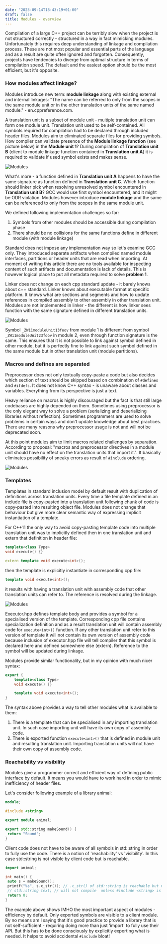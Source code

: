 ```yaml
---
date: "2023-09-14T18:43:19+01:00"
draft: false
title: Modules - overview
---
```


Compilation of a large C++ project can be terribly slow when the project is not structured correctly - structured in a way in fact mimicking modules. Unfortunately this requires deep understanding of linkage and compilation process. These are not most popular and essential parts of the language and as a result are quite often ignored and forgotten. Consequently, projects have tendencies to diverge from optimal structure in terms of compilation speed. The default and the easiest option should be the most efficient, but it's opposite. 
 
### How modules affect linkage?

Modules introduce new term: **module linkage** along with existing external and internal linkages: "The name can be referred to only from the scopes in the same module unit or in the other translation units of the same named module." - en.cppreference.com.

A translation unit is a subset of module unit - multiple translation unit can form one module unit. Translation unit used to be self-contained. All symbols required for compilation had to be declared through included header files. Modules aim to eliminated separate files for providing symbols. How compiler can validate presence of the **Module linkage function** (see picture below) in the **Module unit 1**? During compilation of **Translation unit B** (client to module linkage function contained in **Translation unit A**) it is required to validate if used symbol exists and makes sense.

![Modules](modules.svg)

What's more - a function defined in **Translation unit A** happens to have the same signature as function defined in **Translation unit C**. Which function should linker pick when resolving unresolved symbol encountered in **Translation unit B**? GCC would use first symbol encountered, and it might be ODR violation. Modules however introduce **module linkage** and the same can be referenced to only from the scopes in the same module unit. 

We defined following implementation challenges so far:

1) Symbols from other modules should be accessible during compilation phase
2) There should be no collisions for the same functions define in different module (with module linkage)

Standard does not impose any implementation way so let's examine GCC only. They introduced separate artifacts when compiled named module interfaces, partitions or header units that are read when importing. At moment of writing this article there are no tools available for inspecting content of such artifacts and documentation is lack of details. This is however logical place to put all metadata required to solve **problem 1**.


Linker does not change on each cpp standard update - it barely knows about c++ standard. Linker knows about executable format at specific platform. It knows what are sections and segments and how to update references in compiled assembly to other assembly in other translation unit. Modules are not implemented in linker - the different is how linker sees function with the same signature defined in different translation units.

![Modules](modulesLinking.svg)

Symbol `_ZW11moduleUnit13foov` from module 1 is different from symbol `_ZW11moduleUnit23foov` in module 2, even through function signature is the same. This ensures that it is not possible to link against symbol defined in other module, but it is perfectly fine to link against such symbol defined in the same module but in other translation unit (module partitions). 

### Macros and defines are separated

Preprocessor does not only textually copy-paste a code but also decides which section of text should be skipped based on combination of `#defines` and `#ifdefs`. It does not know C++ syntax - is unaware about classes and variables. Everything from its perspective is just a text. 

Heavy reliance on macros is highly discouraged but the fact is that still large codebases are highly depended on them. Sometimes using preprocessor is the only elegant way to solve a problem (serializing and deserializing libraries without reflection). Sometimes programmers are used to solve problems in certain ways and don't update knowledge about best practices. There are many reasons why preprocessor usage is not and will not be deprecated soon.

At this point modules aim to limit macros related challenges by separation. According to proposal: "macros and preprocessor directives in a module unit should have no effect on the
translation units that import it.". It basically eliminates possibility of sneaky errors as result of `#include` ordering.

![Modules](modulesDefines.svg)

### Templates

Templates in standard inclusion model by default result with duplication of definitions across translation units. Every time a file template defined in an include file is copy-pasted into a translation unit following chunk of code is copy-pasted into resulting object file. Modules does not change that behaviour but give more clear semantic way of expressing implicit instantiation of a template. 

For C++11 the only way to avoid copy-pasting template code into multiple translation unit was to implicitly defined then in one translation unit and extern that definition in header file:

```c++
template<class Type>
void execute() {}

extern template void execute<int>();
```

then the template is explicitly instantiate in corresponding cpp file:
```c++
template void execute<int>();
```

it results with having a translation unit with assembly code that other translation units can refer to. The reference is resolved during the linkage.

![Modules](templates.svg)

Executor.hpp defines template body and provides a symbol for a specialised version of the template. Corresponding cpp file contains specialization definition and as a result translation unit will contain assembly code for `execute<int>()` function. If any other translation unit refer to this version of template it will not contain its own version of assembly code because inclusion of executor.hpp file will tell compiler that this symbol is declared here and defined somewhere else (extern). Reference to the symbol will be updated during linkage.

Modules provide similar functionality, but in my opinion with much nicer syntax:

```c++
export {
    template<class Type>
    void execute() {}

    template void execute<int>();
}
```

The syntax above provides a way to tell other modules what is available to them:
1) There is a template that can be specialised in any importing translation unit. In such case importing unit will have its own copy of assembly code.
2) There is exported function `execute<int>()` that is defined in module unit and resulting translation unit. Importing translation units will not have their own copy of assembly code.

### Reachability vs visibility

Modules give a programmer correct and efficient way of defining public interface by default. It means you would have to work hard in order to mimic inefficiency of header files.


Let's consider following example of a library animal:

```cpp
module;

#include <string>

export module animal;

export std::string makeSound() {
 return "Sound";
}
```

Client code does not have to be aware of all symbols in std::string in order to fully use the code. There is a notion of 'reachability' vs 'visibility'. In this case std::string is not visible by client code but is reachable.

```cpp
import animal;

int main() {
 auto s = makeSound();
 printf("%s", s.c_str()); // .c_str() of std::string is reachable but not visible
 // std::string text; // will not compile  unless #include <string> is added
 return 0;
}
```

The example above shows IMHO the most important aspect of modules - efficiency by default. Only exported symbols are visible to a client module. By no means am I saying that it's good practice to provide a library that is not self-sufficient - requiring doing more than just 'import' to fully use their API. But this has to be done consciously by explicitly exporting what is needed. It helps to avoid accidental `#include` bloat! 



 
